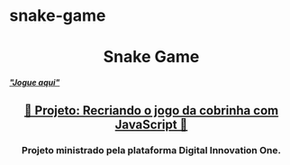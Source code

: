 # snake-game
<h1 align="center">Snake Game</h1>
<h5 align=center">
    <a href="https://carlasama.github.io/snake-game/">"Jogue aqui"</a>

<h2 align="center">
    <a href="https://web.digitalinnovation.one/project/recriando-o-jogo-da-cobrinha-com-javascript/learning/bfcd37b9-4ccf-40fb-b0ea-c2d865414a19?back=/track/html-web-developer"> 🐍 Projeto: Recriando o jogo da cobrinha com JavaScript  🐍</a>
</h2>

<h3 align="center">Projeto ministrado pela plataforma Digital Innovation One.</h3>
